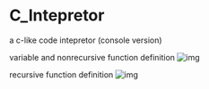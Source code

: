 # C_Intepretor
a c-like code intepretor (console version)

variable and nonrecursive function definition
![img](https://github.com/christoffel1989/C_Intepretor/1.gif)

recursive function definition
![img](https://github.com/christoffel1989/C_Intepretor/2.gif)
